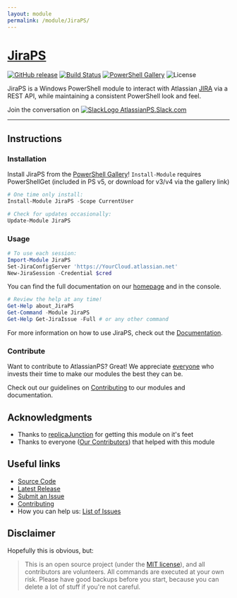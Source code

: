 ```yaml
---
layout: module
permalink: /module/JiraPS/
---
```

# [JiraPS](https://atlassianps.org/module/JiraPS)

[![GitHub release](https://img.shields.io/github/release/AtlassianPS/JiraPS.svg?style=for-the-badge)](https://github.com/AtlassianPS/JiraPS/releases/latest)
[![Build Status](https://img.shields.io/vso/build/AtlassianPS/JiraPS/11/master.svg?style=for-the-badge)](https://dev.azure.com/AtlassianPS/JiraPS/_build/latest?definitionId=8)
[![PowerShell Gallery](https://img.shields.io/powershellgallery/dt/JiraPS.svg?style=for-the-badge)](https://www.powershellgallery.com/packages/JiraPS)
![License](https://img.shields.io/badge/license-MIT-blue.svg?style=for-the-badge)

JiraPS is a Windows PowerShell module to interact with Atlassian [JIRA] via a REST API, while maintaining a consistent PowerShell look and feel.

Join the conversation on [![SlackLogo][] AtlassianPS.Slack.com](https://atlassianps.org/slack)

[SlackLogo]: https://atlassianps.org/assets/img/Slack_Mark_Web_28x28.png
<!--more-->

---

## Instructions

### Installation

Install JiraPS from the [PowerShell Gallery]! `Install-Module` requires PowerShellGet (included in PS v5, or download for v3/v4 via the gallery link)

```powershell
# One time only install:
Install-Module JiraPS -Scope CurrentUser

# Check for updates occasionally:
Update-Module JiraPS
```

### Usage

```powershell
# To use each session:
Import-Module JiraPS
Set-JiraConfigServer 'https://YourCloud.atlassian.net'
New-JiraSession -Credential $cred
```

You can find the full documentation on our [homepage](https://atlassianps.org/docs/JiraPS) and in the console.

```powershell
# Review the help at any time!
Get-Help about_JiraPS
Get-Command -Module JiraPS
Get-Help Get-JiraIssue -Full # or any other command
```

For more information on how to use JiraPS, check out the [Documentation](https://atlassianps.org/docs/JiraPS/).

### Contribute

Want to contribute to AtlassianPS? Great!
We appreciate [everyone](https://atlassianps.org/#people) who invests their time to make our modules the best they can be.

Check out our guidelines on [Contributing] to our modules and documentation.

## Acknowledgments

* Thanks to [replicaJunction] for getting this module on it's feet
* Thanks to everyone ([Our Contributors](https://atlassianps.org/#people)) that helped with this module

## Useful links

* [Source Code]
* [Latest Release]
* [Submit an Issue]
* [Contributing]
* How you can help us: [List of Issues](https://github.com/AtlassianPS/JiraPS/issues?q=is%3Aissue+is%3Aopen+label%3Aup-for-grabs)

## Disclaimer

Hopefully this is obvious, but:

> This is an open source project (under the [MIT license]), and all contributors are volunteers. All commands are executed at your own risk. Please have good backups before you start, because you can delete a lot of stuff if you're not careful.

<!-- reference-style links -->
  [JIRA]: https://www.atlassian.com/software/jira
  [PowerShell Gallery]: https://www.powershellgallery.com/
  [Source Code]: https://github.com/AtlassianPS/JiraPS
  [Latest Release]: https://github.com/AtlassianPS/JiraPS/releases/latest
  [Submit an Issue]: https://github.com/AtlassianPS/JiraPS/issues/new
  [replicaJunction]: https://github.com/replicaJunction
  [MIT license]: https://github.com/AtlassianPS/JiraPS/blob/master/LICENSE
  [Contributing]: http://atlassianps.org/docs/Contributing

<!-- [//]: # (Sweet online markdown editor at http://dillinger.io) -->
<!-- [//]: # ("GitHub Flavored Markdown" https://help.github.com/articles/github-flavored-markdown/) -->
